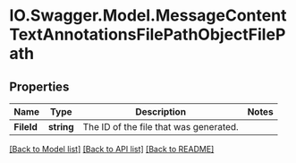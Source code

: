 # IO.Swagger.Model.MessageContentTextAnnotationsFilePathObjectFilePath
## Properties

Name | Type | Description | Notes
------------ | ------------- | ------------- | -------------
**FileId** | **string** | The ID of the file that was generated. | 

[[Back to Model list]](../README.md#documentation-for-models) [[Back to API list]](../README.md#documentation-for-api-endpoints) [[Back to README]](../README.md)

